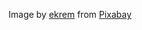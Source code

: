 Image by <a href="https://pixabay.com/users/konevi-6622462/?utm_source=link-attribution&utm_medium=referral&utm_campaign=image&utm_content=5142502">ekrem</a> from <a href="https://pixabay.com//?utm_source=link-attribution&utm_medium=referral&utm_campaign=image&utm_content=5142502">Pixabay</a>